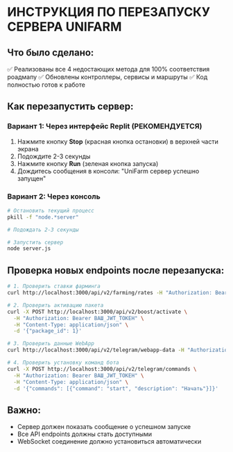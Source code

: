# ИНСТРУКЦИЯ ПО ПЕРЕЗАПУСКУ СЕРВЕРА UNIFARM

## Что было сделано:
✅ Реализованы все 4 недостающих метода для 100% соответствия роадмапу
✅ Обновлены контроллеры, сервисы и маршруты
✅ Код полностью готов к работе

## Как перезапустить сервер:

### Вариант 1: Через интерфейс Replit (РЕКОМЕНДУЕТСЯ)
1. Нажмите кнопку **Stop** (красная кнопка остановки) в верхней части экрана
2. Подождите 2-3 секунды
3. Нажмите кнопку **Run** (зеленая кнопка запуска)
4. Дождитесь сообщения в консоли: "UniFarm сервер успешно запущен"

### Вариант 2: Через консоль
```bash
# Остановить текущий процесс
pkill -f "node.*server"

# Подождать 2-3 секунды

# Запустить сервер
node server.js
```

## Проверка новых endpoints после перезапуска:

```bash
# 1. Проверить ставки фарминга
curl http://localhost:3000/api/v2/farming/rates -H "Authorization: Bearer ВАШ_JWT_ТОКЕН"

# 2. Проверить активацию пакета
curl -X POST http://localhost:3000/api/v2/boost/activate \
  -H "Authorization: Bearer ВАШ_JWT_ТОКЕН" \
  -H "Content-Type: application/json" \
  -d '{"package_id": 1}'

# 3. Проверить данные WebApp
curl http://localhost:3000/api/v2/telegram/webapp-data -H "Authorization: Bearer ВАШ_JWT_ТОКЕН"

# 4. Проверить установку команд бота
curl -X POST http://localhost:3000/api/v2/telegram/commands \
  -H "Authorization: Bearer ВАШ_JWT_ТОКЕН" \
  -H "Content-Type: application/json" \
  -d '{"commands": [{"command": "start", "description": "Начать"}]}'
```

## Важно:
- Сервер должен показать сообщение о успешном запуске
- Все API endpoints должны стать доступными
- WebSocket соединение должно установиться автоматически